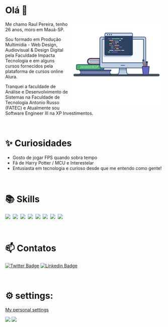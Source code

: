 # Olá 👋

<img align="right" src="https://raw.githubusercontent.com/leovargasdev/leovargasdev/master/.github/image.png" width="300"/>

Me chamo Raul Pereira, tenho 26 anos, moro em Mauá-SP.

Sou formado em Produção Multimídia - Web Design, Audiovisual & Design Digital pela Faculdade Impacta Tecnologia e em alguns cursos fornecidos pela plataforma de cursos online Alura.

Tranquei a faculdade de Análise e Desenvolvimento de Sistemas na Faculdade de Tecnologia Antonio Russo (FATEC) e Atualmente sou Software Engineer III na XP Investimentos.

&nbsp;

# ✨ Curiosidades

- Gosto de jogar FPS quando sobra tempo
- Fã de Harry Potter / MCU e Interestelar
- Entusiasta em tecnologia e curioso desde que me entendo como gente!

&nbsp;

# 📚 Skills

<img src="https://xesque.rocketseat.dev/platform/tech/html5.svg" height="35px" />&nbsp;
<img src="https://xesque.rocketseat.dev/platform/tech/css3.svg" height="35px" />&nbsp;
<img src="https://xesque.rocketseat.dev/platform/tech/javascript.svg" height="35px"/>&nbsp;
<img src="https://xesque.rocketseat.dev/platform/tech/typescript.svg" height="35px"/>&nbsp;
<img src="https://xesque.rocketseat.dev/platform/tech/react-native.svg" height="35px"/>&nbsp;
<img src="https://xesque.rocketseat.dev/platform/tech/reactjs.svg" height="35px" />&nbsp;
<img src="https://xesque.rocketseat.dev/platform/tech/nextjs.svg" height="35px" />&nbsp;
<img src="https://xesque.rocketseat.dev/platform/tech/node.svg" height="35px" />&nbsp;

&nbsp;

# 📫 Contatos

[![Twitter Badge](https://img.shields.io/badge/@raulpesilva-2D425E?style=flat&labelColor=2D425E&logo=twitter&logoColor=white&link=https://twitter.com/raulpesilva)](https://twitter.com/raulpesilva)
[![Linkedin Badge](https://img.shields.io/badge/raulpesilva-2D425E?style=flat&labelColor=2D425E&logo=linkedin&logoColor=white&link=https://www.linkedin.com/in/raulpesilva/)](https://www.linkedin.com/in/raulpesilva/)

&nbsp;

# ⚙️ settings:

[My personal settings](Config.md)

<div>
  <picture>
    <source
      srcset="
        https://github-readme-stats.vercel.app/api?username=raulpesilva&show_icons=true&theme=github_dark&include_all_commits=true&count_private=true&border_color=0D111700&bg_color=0D111700
      "
      media="(prefers-color-scheme: dark)"
    />
    <source
      srcset="
        https://github-readme-stats.vercel.app/api?username=raulpesilva&show_icons=true&theme=default&include_all_commits=true&count_private=true&border_color=0D111700&bg_color=0D111700
      "
      media="(prefers-color-scheme: light), (prefers-color-scheme: no-preference)"
    />
    <img
      height="180em"
      src="https://github-readme-stats.vercel.app/api?username=raulpesilva&show_icons=true&theme=github_dark&include_all_commits=true&count_private=true&border_color=0D111700&bg_color=0D111700"
    />
  </picture>
  <picture>
    <source
      srcset="
        https://github-readme-stats.vercel.app/api/top-langs/?username=raulpesilva&layout=compact&langs_count=7&theme=github_dark&border_color=0D111700&bg_color=0D111700
      "
      media="(prefers-color-scheme: dark)"
    />
    <source
      srcset="
        https://github-readme-stats.vercel.app/api/top-langs/?username=raulpesilva&layout=compact&langs_count=7&theme=default&border_color=0D111700&bg_color=0D111700
      "
      media="(prefers-color-scheme: light), (prefers-color-scheme: no-preference)"
    />
    <img
      height="180em"
      src="https://github-readme-stats.vercel.app/api/top-langs/?username=raulpesilva&layout=compact&langs_count=7&theme=github_dark&border_color=0D111700&bg_color=0D111700"
    />
  </picture>
</div>
<img hidden height="0px" width="0px" style="width: 0px; height: 0px;" src="https://profile-counter.glitch.me/raulpesilva/count.svg" alt="visitor badge"/>

